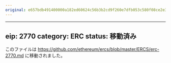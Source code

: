 ```yaml
---
original: e657bdb491400000a182ed60624c56b3b2cd9f260e7dfb053c580f08ce2e3e7d
---
```


---
eip: 2770
category: ERC
status: 移動済み
---

このファイルは https://github.com/ethereum/ercs/blob/master/ERCS/erc-2770.md に移動されました。